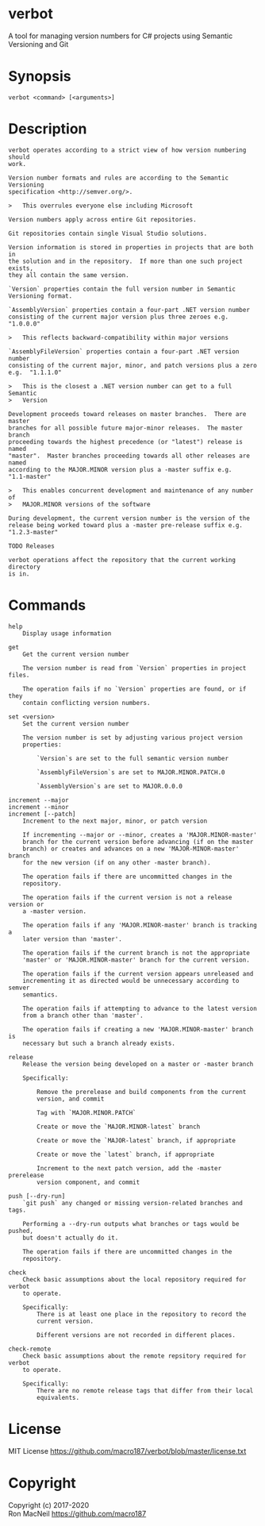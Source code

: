 verbot
======

A tool for managing version numbers for C# projects using Semantic Versioning
and Git



Synopsis
========

    verbot <command> [<arguments>]



Description
===========

    verbot operates according to a strict view of how version numbering should
    work.

    Version number formats and rules are according to the Semantic Versioning
    specification <http://semver.org/>.

    >   This overrules everyone else including Microsoft

    Version numbers apply across entire Git repositories.

    Git repositories contain single Visual Studio solutions.

    Version information is stored in properties in projects that are both in
    the solution and in the repository.  If more than one such project exists,
    they all contain the same version.

    `Version` properties contain the full version number in Semantic
    Versioning format.

    `AssemblyVersion` properties contain a four-part .NET version number
    consisting of the current major version plus three zeroes e.g. "1.0.0.0"

    >   This reflects backward-compatibility within major versions

    `AssemblyFileVersion` properties contain a four-part .NET version number
    consisting of the current major, minor, and patch versions plus a zero
    e.g.  "1.1.1.0"

    >   This is the closest a .NET version number can get to a full Semantic
    >   Version

    Development proceeds toward releases on master branches.  There are master
    branches for all possible future major-minor releases.  The master branch
    proceeding towards the highest precedence (or "latest") release is named
    "master".  Master branches proceeding towards all other releases are named
    according to the MAJOR.MINOR version plus a -master suffix e.g.
    "1.1-master"

    >   This enables concurrent development and maintenance of any number of
    >   MAJOR.MINOR versions of the software

    During development, the current version number is the version of the
    release being worked toward plus a -master pre-release suffix e.g.
    "1.2.3-master"

    TODO Releases

    verbot operations affect the repository that the current working directory
    is in.



Commands
========

    help
        Display usage information

    get
        Get the current version number

        The version number is read from `Version` properties in project files.

        The operation fails if no `Version` properties are found, or if they
        contain conflicting version numbers.

    set <version>
        Set the current version number

        The version number is set by adjusting various project version
        properties:

            `Version`s are set to the full semantic version number

            `AssemblyFileVersion`s are set to MAJOR.MINOR.PATCH.0

            `AssemblyVersion`s are set to MAJOR.0.0.0

    increment --major
    increment --minor
    increment [--patch]
        Increment to the next major, minor, or patch version

        If incrementing --major or --minor, creates a 'MAJOR.MINOR-master'
        branch for the current version before advancing (if on the master
        branch) or creates and advances on a new 'MAJOR-MINOR-master' branch
        for the new version (if on any other -master branch).

        The operation fails if there are uncommitted changes in the
        repository.

        The operation fails if the current version is not a release version or
        a -master version.

        The operation fails if any 'MAJOR.MINOR-master' branch is tracking a
        later version than 'master'.

        The operation fails if the current branch is not the appropriate
        'master' or 'MAJOR.MINOR-master' branch for the current version.

        The operation fails if the current version appears unreleased and
        incrementing it as directed would be unnecessary according to semver
        semantics.

        The operation fails if attempting to advance to the latest version
        from a branch other than 'master'.

        The operation fails if creating a new 'MAJOR.MINOR-master' branch is
        necessary but such a branch already exists.

    release
        Release the version being developed on a master or -master branch

        Specifically:

            Remove the prerelease and build components from the current
            version, and commit

            Tag with `MAJOR.MINOR.PATCH`

            Create or move the `MAJOR.MINOR-latest` branch

            Create or move the `MAJOR-latest` branch, if appropriate

            Create or move the `latest` branch, if appropriate

            Increment to the next patch version, add the -master prerelease
            version component, and commit

    push [--dry-run]
        `git push` any changed or missing version-related branches and tags.

        Performing a --dry-run outputs what branches or tags would be pushed,
        but doesn't actually do it.

        The operation fails if there are uncommitted changes in the
        repository.

    check
        Check basic assumptions about the local repository required for verbot
        to operate.

        Specifically:
            There is at least one place in the repository to record the
            current version.

            Different versions are not recorded in different places.

    check-remote
        Check basic assumptions about the remote repsitory required for verbot
        to operate.

        Specifically:
            There are no remote release tags that differ from their local
            equivalents.



License
=======

MIT License <https://github.com/macro187/verbot/blob/master/license.txt>



Copyright
=========

Copyright (c) 2017-2020  
Ron MacNeil <https://github.com/macro187>

